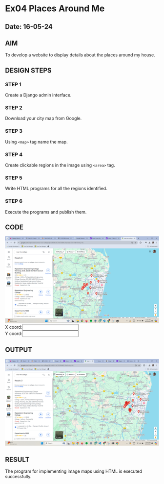 # Ex04 Places Around Me
## Date: 16-05-24

## AIM
To develop a website to display details about the places around my house.

## DESIGN STEPS

### STEP 1
Create a Django admin interface.

### STEP 2
Download your city map from Google.

### STEP 3
Using ```<map>``` tag name the map.

### STEP 4
Create clickable regions in the image using ```<area>``` tag.

### STEP 5
Write HTML programs for all the regions identified.

### STEP 6
Execute the programs and publish them.

## CODE

<!DOCTYPE html>
<html lang="en">
<head>
</head>
<script>
    function coord(event) {
        let x=event.clientX;
        let y=event.clientY;
        document.getElementById("txt1").value=x;
        document.getElementById("txt2").value=y;
    }
</script>
<body>
    <img src="ex-04.png" width="1000px" usemap="#MapNew" onmousemove="coord(event)">
    <MAP name="MapNew">
        <AREA shape="RECT" coords="599,606,620,374" href="https://www.madhaengineeringcollege.com/" Title="madha engineering college" >
        <AREA shape="RECT" coords="612,298,617,296" href="https://saintthomascollege.com/" Title="st thomas college of engineering" >
        <AREA shape="RECT" coords="600,376,609,375" href="https://npsbcet.edu.in/" Title="new  shri bhavani college" >
    </MAP> <br>
    X coord:<input type="text" name="" id="txt1"> <br>
    Y coord:<input type="text" name="" id="txt2"> 

</body>
</html>


## OUTPUT
![alt text](<ex -04 output.png>)






## RESULT
The program for implementing image maps using HTML is executed successfully.
